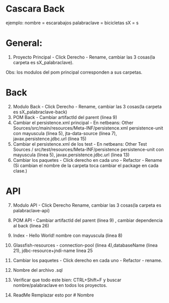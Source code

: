 # Cascara Back
ejemplo:
nombre = escarabajos
palabraclave = bicicletas
sX = s<NumeroSeccion>

# General:
1. Proyecto Principal - Click Derecho - Rename, cambiar las 3 cosas(la carpeta es sX_palabraclave).

Obs: los modulos del pom principal corresponden a sus carpetas.

# Back
2. Modulo Back  - Click Derecho - Rename, cambiar las 3 cosas(la carpeta es sX_palabraclave-back)
3. POM Back - Cambiar artifactId del parent (linea 9) 
4. Cambiar el persistence.xml principal - En netbeans: Other Sources/src/main/resources/Meta-INF/persistence.xml 
persistence-unit con mayuscula (linea 5), jta-data-source (linea 7), javax.persistence.jdbc.url (linea 15)
5. Cambiar el persistence.xml de los test - En netbeans: Other Test Sources / src/test/resources/Meta-INF/persistence 
persistence-unit con mayuscula (linea 5), javax.persistence.jdbc.url (linea 13)
6. Cambiar los paquetes - Click derecho en cada uno - Refactor - Rename
(Si cambian el nombre de la carpeta toca cambiar el package en cada clase.)

# API
7. Modulo API - Click Derecho Rename, cambiar las 3 cosas(la carpeta es palabraclave-api)
8. POM API - Cambiar artifactId del parent (linea 9) , cambiar dependencia al back (linea 26)
9. Index - Hello World! nombre con mayuscula (linea 8)
10. Glassfish-resources - connection-pool (linea 4),databaseName (linea 21), jdbc-resource+jndi-name linea 25
11. Cambiar los paquetes - Click derecho en cada uno - Refactor - rename.
12. Nombre del archivo .sql

13. Verificar que todo este bien: CTRL+Shift+F y buscar nombre/palabraclave en todos los proyectos.
14. ReadMe Remplazar esto por # Nombre
